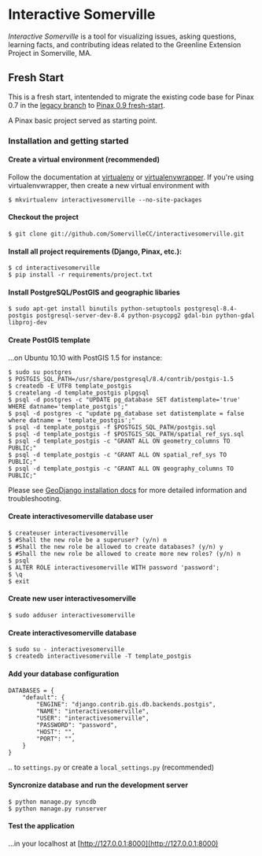 # Interactive Somerville #

_Interactive Somerville_ is a tool for visualizing issues, asking questions, learning facts, and contributing ideas related to the Greenline Extension Project in Somerville, MA.

## Fresh Start ##

This is a fresh start, intentended to migrate the existing code base for Pinax 0.7 in the [legacy branch](https://github.com/SomervilleCC/interactivesomerville/tree/legacy) to [Pinax 0.9 fresh-start](https://github.com/pinax/pinax/tree/fresh-start).

A Pinax basic project served as starting point.

### Installation and getting started ###

#### Create a virtual environment (recommended)

Follow the documentation at [virtualenv](http://www.virtualenv.org/) or [virtualenvwrapper](http://pypi.python.org/pypi/virtualenvwrapper). If you're using virtualenvwrapper, then create a new virtual environment with

    $ mkvirtualenv interactivesomerville --no-site-packages

#### Checkout the project

    $ git clone git://github.com/SomervilleCC/interactivesomerville.git

#### Install all project requirements (Django, Pinax, etc.):

    $ cd interactivesomerville
    $ pip install -r requirements/project.txt

#### Install PostgreSQL/PostGIS and geographic libaries

    $ sudo apt-get install binutils python-setuptools postgresql-8.4-postgis postgresql-server-dev-8.4 python-psycopg2 gdal-bin python-gdal libproj-dev

#### Create PostGIS template

...on Ubuntu 10.10 with PostGIS 1.5 for instance:

    $ sudo su postgres
    $ POSTGIS_SQL_PATH=/usr/share/postgresql/8.4/contrib/postgis-1.5
    $ createdb -E UTF8 template_postgis
    $ createlang -d template_postgis plpgsql
    $ psql -d postgres -c "UPDATE pg_database SET datistemplate='true' WHERE datname='template_postgis';"
    $ psql -d postgres -c "update pg_database set datistemplate = false where datname = 'template_postgis';"
    $ psql -d template_postgis -f $POSTGIS_SQL_PATH/postgis.sql
    $ psql -d template_postgis -f $POSTGIS_SQL_PATH/spatial_ref_sys.sql
    $ psql -d template_postgis -c "GRANT ALL ON geometry_columns TO PUBLIC;"
    $ psql -d template_postgis -c "GRANT ALL ON spatial_ref_sys TO PUBLIC;"
    $ psql -d template_postgis -c "GRANT ALL ON geography_columns TO PUBLIC;"

Please see [GeoDjango installation docs](https://docs.djangoproject.com/en/1.3/ref/contrib/gis/install/) for more detailed information and troubleshooting.

#### Create interactivesomerville database user

    $ createuser interactivesomerville
    $ #Shall the new role be a superuser? (y/n) n
    $ #Shall the new role be allowed to create databases? (y/n) y
    $ #Shall the new role be allowed to create more new roles? (y/n) n
    $ psql
    $ ALTER ROLE interactivesomerville WITH password 'password';
    $ \q
    $ exit

#### Create new user interactivesomerville

    $ sudo adduser interactivesomerville

#### Create interactivesomerville database

    $ sudo su - interactivesomerville
    $ createdb interactivesomerville -T template_postgis

#### Add your database configuration

    DATABASES = {
	    "default": {
	        "ENGINE": "django.contrib.gis.db.backends.postgis",
	        "NAME": "interactivesomerville",
	        "USER": "interactivesomerville",
	        "PASSWORD": "password",
	        "HOST": "",
	        "PORT": "",
	    }
	}

.. to `settings.py` or create a `local_settings.py` (recommended)

#### Syncronize database and run the development server

    $ python manage.py syncdb
    $ python manage.py runserver


#### Test the application

...in your localhost at [http://127.0.0.1:8000](http://127.0.0.1:8000)

